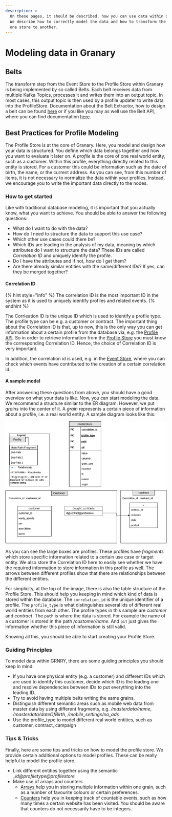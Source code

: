 ```yaml
---
description: >-
  On these pages, it should be described, how you can use data within Granary.
  We describe how to correctly model the data and how to transform the data from
  one store to another.
---
```


# Modeling data in Granary

## Belts

The transform step from the Event Store to the Profile Store within Granary is being implemented by so called Belts. Each belt receives data from multiple Kafka Topics, processes it and writes them into an output topic. In most cases, this output topic is then used by a profile updater to write data into the ProfileStore. Documentation about the Belt Extractor, how to design a belt can be found [here](../developer-reference/dataflow/belt-extractor.md) or if you like you may as well use the Belt API, where you can find documentation [here](../developer-reference/api-reference/belt-api.md).

## Best Practices for Profile Modeling

The Profile Store is at the core of Granary. Here, you model and design how your data is structured. You define which data belongs together and how you want to evaluate it later on. A _profile_ is the core of one real world entity, such as a customer. Within this profile, everything directly related to this entity is stored. For a customer this could be information such as the date of birth, the name, or the current address. As you can see, from this number of items, it is not necessary to normalize the data within your profiles. Instead, we encourage you to write the important data directly to the nodes.

### How to get started

Like with traditional database modeling, it is important that you actually know, what you want to achieve. You should be able to answer the following questions:

* What do I want to do with the data?
* How do I need to structure the data to support this use case?
* Which other use cases could there be?
* Which IDs are leading in the analysis of my data, meaning by which attributes do I want to structure the data? These IDs are called _Correlation ID_ and uniquely identify the profile.
* Do I have the attributes and if not, how do I get them?
* Are there already similar entities with the same/different IDs? If yes, can they be merged together?

#### Correlation ID

{% hint style="info" %}
The correlation ID is the most important ID in the system as it is used to uniquely identify profiles and related events.
{% endhint %}

The Corrleation ID is the unique ID which is used to identify a profile type. The profile type can be e.g. a customer or contract. The important thing about the Correlation ID is that, up to now, this is the only way you can get information about a certain profile from the database via, e.g. the [Profile API](../developer-reference/api-reference/profile-store-api.md). So in order to retrieve information from the [Profile Store](../developer-reference/dataflow/profile-store.md) you must know the corresponding Correlation ID. Hence, the choice of Correlation ID is very important.

In addition, the correlation id is used, e.g. in the [Event Store](../developer-reference/api-reference/event-store-api.md), where you can check which events have contributed to the creation of a certain correlation id.

#### A sample model

After answering these questions from above, you should have a good overview on what your data is like. Now, you can start modeling the data. We recommend a structure similar to the ER diagram. However, we put _grains_ into the center of it. A _grain_ represents a certain piece of information about a profile, i.e. a real world entity. A sample diagram looks like this:

![Sample how you could model the profile store](../.gitbook/assets/grafik%20%283%29.png)

As you can see the large boxes are profiles. These profiles have _fragments_ which store specific information related to a certain use case or target entity. We also store the Correlation ID here to easily see whether we have the required information to store information in this profile as well. The arrows between different profiles show that there are relationships between the different entities.

For simplicity, at the top of the image, there is also the table structure of the Profile Store. This should help you keeping in mind which kind of data is stored within the database. The `correlation_id` is the unique identifier of a profile. The `profile_type` is what distinguishes several ids of different real world entities from each other. The profile types in this sample are _customer_ and _contract_. The `path` is where the data is stored. For example the name of a customer is stored in the path _/customer/name_. And `pit` just gives the information whether this piece of information is still valid.

Knowing all this, you should be able to start creating your Profile Store.

### Guiding Principles

To model data within GRNRY, there are some guiding principles you should keep in mind:

* If you have one physical entity \(e.g. a customer\) and different IDs which are used to identify this customer, decide which ID is the leading one and resolve dependencies between IDs to put everything into the leading ID.
* Try to avoid having multiple belts writing the same grains.
* Distinguish different semantic areas such as mobile web data from master data by using different fragments, e.g. _/masterdata/name_, _/masterdata/dateOfBirth_, _/mobile\_settings/no\_ads_
* Use the profile\_type to model different real world entities, such as customer, contract, campaign

### Tips & Tricks

Finally, here are some tips and tricks on how to model the profile store. We provide certain additional options to model profiles. These can be really helpful to model the profile store.

* Link different entities together using the semantic  _\_id@profiletype@profilestore_
* Make use of arrays and counters
  * [Arrays ](../developer-reference/dataflow/profile-store.md#arrays)help you in storing multiple information within one grain, such as a number of favourite colours or certain preferences.
  * [Counters](../developer-reference/dataflow/profile-store.md#counter) help you in keeping track of countable events, such as how many times a certain website has been visited. You should be aware that counters do not necessarily have to be integers.

